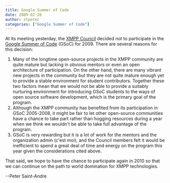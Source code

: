 ```yaml
---
title: Google Summer of Code
date: 2009-02-26
author: stpeter
categories: ["Google Summer of Code"]
---
```


At its meeting yesterday, the [XMPP Council](https://xmpp.org/council/) decided not to participate in the [Google Summer of Code](http://code.google.com/soc/) (GSoC) for 2009. There are several reasons for this decision:

1.  Many of the longtime open-source projects in the XMPP community are quite mature but lacking in obvious mentors or even an open architecture of participation. On the other hand, there are many vibrant new projects in the community but they are not quite mature enough yet to provide a stable environment for student contributors. Together these two factors mean that we would not be able to provide a suitably nurturing environment for introducing GSoC students to the ways of open source software development, which is the primary goal of the program.
2.  Although the XMPP community has benefited from its participation in GSoC 2005-2008, it might be fair to let other open-source communities have a chance to take part rather than hogging resources during a year when we think we wouldn't be able to take full advantage of the program.
3.  GSoC is very rewarding but it is a lot of work for the mentors and the organization admin (c'est moi), and the Council members felt it would be inefficient to spend a great deal of time and energy on the program this year given the considerations cited above.

That said, we hope to have the chance to participate again in 2010 so that we can continue on the path to world domination for XMPP technologies.

--Peter Saint-Andre

